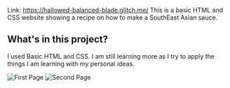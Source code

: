 Link: https://hallowed-balanced-blade.glitch.me/
This is a basic HTML and CSS website showing a recipe on how to make a SouthEast Asian sauce.

## What's in this project?

I used Basic HTML and CSS. I am still learning more as I try to apply the things I am learning with my personal ideas.

![First Page](https://user-images.githubusercontent.com/97272279/162482309-f1956ed8-39a8-4c7c-846f-48c61494bdc7.png)
![Second Page](https://user-images.githubusercontent.com/97272279/162482320-0df56b78-21fb-4e89-a4c0-e2421e330206.png)
